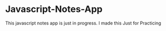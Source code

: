 # Javascript-Notes-App
 This javascript notes app is just in progress. I made this Just for Practicing

